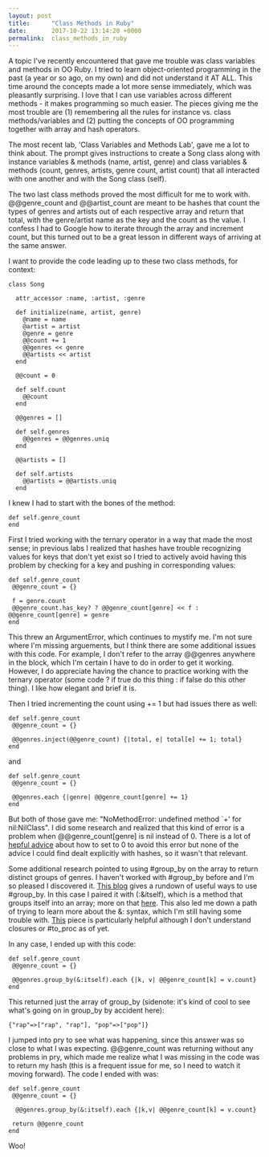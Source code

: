 ```yaml
---
layout: post
title:      "Class Methods in Ruby"
date:       2017-10-22 13:14:20 +0000
permalink:  class_methods_in_ruby
---
```


A topic I've recently encountered that gave me trouble was class variables and methods in OO Ruby. I tried to learn object-oriented programming in the past (a year or so ago, on my own) and did not understand it AT ALL. This time around the concepts made a lot more sense immediately, which was pleasantly surprising. I love that I can use variables across different methods - it makes programming so much easier. The pieces giving me the most trouble are (1) remembering all the rules for instance vs. class methods/variables and (2) putting the concepts of OO programming together with array and hash operators. 

The most recent lab, 'Class Variables and Methods Lab', gave me a lot to think about. The prompt gives instructions to create a Song class along with instance variables & methods (name, artist, genre) and class variables & methods (count, genres, artists, genre count, artist count) that all interacted with one another and with the Song class (self).

The two last class methods proved the most difficult for me to work with. @@genre_count and @@artist_count are meant to be hashes that count the types of genres and artists out of each respective array and return that total, with the genre/artist name as the key and the count as the value. I confess I had to Google how to iterate through the array and increment count, but this turned out to be a great lesson in different ways of arriving at the same answer.

I want to provide the code leading up to these two class methods, for context:

```
class Song

  attr_accessor :name, :artist, :genre

  def initialize(name, artist, genre)
    @name = name
    @artist = artist
    @genre = genre
    @@count += 1
    @@genres << genre
    @@artists << artist
  end

  @@count = 0

  def self.count
    @@count
  end

  @@genres = []

  def self.genres
    @@genres = @@genres.uniq
  end

  @@artists = []

  def self.artists
    @@artists = @@artists.uniq
  end

```

I knew I had to start with the bones of the method:

```
def self.genre_count
end
```

First I tried working with the ternary operator in a way that made the most sense; in previous labs I realized that hashes have trouble recognizing values for keys that don't yet exist so I tried to actively avoid having this problem by checking for a key and pushing in corresponding values:

```
def self.genre_count
 @@genre_count = {}

 f = genre.count
 @@genre_count.has_key? ? @@genre_count[genre] << f : @@genre_count[genre] = genre
end
```

This threw an ArgumentError, which continues to mystify me. I'm not sure where I'm missing arguements, but I think there are some additional issues with this code. For example, I don't refer to the array @@genres anywhere in the block, which I'm certain I have to do in order to get it working. However, I do appreciate having the chance to practice working with the ternary operator (some code ? if true do this thing : if false do this other thing). I like how elegant and brief it is. 

Then I tried incrementing the count using += 1 but had issues there as well:

```
def self.genre_count
 @@genre_count = {}
 
 @@genres.inject(@@genre_count) {|total, e| total[e] += 1; total}
end
```

and 

```
def self.genre_count
 @@genre_count = {}
 
 @@genres.each {|genre| @@genre_count[genre] += 1}
end
```

But both of those gave me: "NoMethodError: undefined method `+' for nil:NilClass". I did some research and realized that this kind of error is a problem when @@genre_count[genre] is nil instead of 0. There is a lot of [hepful advice](https://stackoverflow.com/questions/37715446/undefined-method-for-nilnilclass-ruby) about how to set to 0 to avoid this error but none of the advice I could find dealt explicitly with hashes, so it wasn't that relevant.

Some additional research pointed to using #group_by on the array to return distinct groups of genres. I haven't worked with #group_by before and I'm so pleased I discovered it. [This blog](http://gregpark.io/blog/ruby-group-by/) gives a rundown of useful ways to use #group_by. In this case I paired it with (:&itself), which is a method that groups itself into an array; more on that [here](http://www.rubydoc.info/github/rubyworks/facets/Object%3Aitself). This also led me down a path of trying to learn more about the &: syntax, which I'm still having some trouble with. [This](http://www.brianstorti.com/understanding-ruby-idiom-map-with-symbol/) piece is particularly helpful although I don't understand closures or #to_proc as of yet.

In any case, I ended up with this code:

```
def self.genre_count
 @@genre_count = {}
 
 @@genres.group_by(&:itself).each {|k, v| @@genre_count[k] = v.count}
end
```

This returned just the array of group_by (sidenote: it's kind of cool to see what's going on in group_by by accident here):

```
{"rap"=>["rap", "rap"], "pop"=>["pop"]}
```

I jumped into pry to see what was happening, since this answer was so close to what I was expecting. @@genre_count was returning without any problems in pry, which made me realize what I was missing in the code was to return my hash (this is a frequent issue for me, so I need to watch it moving forward). The code I ended with was:

```
def self.genre_count
 @@genre_count = {}

  @@genres.group_by(&:itself).each {|k,v| @@genre_count[k] = v.count}

 return @@genre_count
end
```

Woo! 






